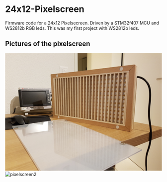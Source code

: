 # 24x12-Pixelscreen
Firmware code for a 24x12 Pixelsecreen. Driven by a STM32f407 MCU and WS2812b RGB leds. This was my first project with WS2812b leds.


<html>
<body>

<h2>Pictures of the pixelscreen</h2>
<img src="https://github.com/nicokorn/24x12-Pixelscreen/blob/master/images/image_1.jpg" alt="pixelscreen1">
<img src="https://github.com/nicokorn/24x12-Pixelscreen/blob/master/images/image_2.jpg" alt="pixelscreen2">

</body>
</html>
